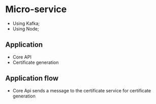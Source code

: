 # Micro-service

- Using Kafka;
- Using Node;

## Application

- Core API
- Certificate generation

## Application flow

- Core Api sends a message to the certificate service for certificate generation
